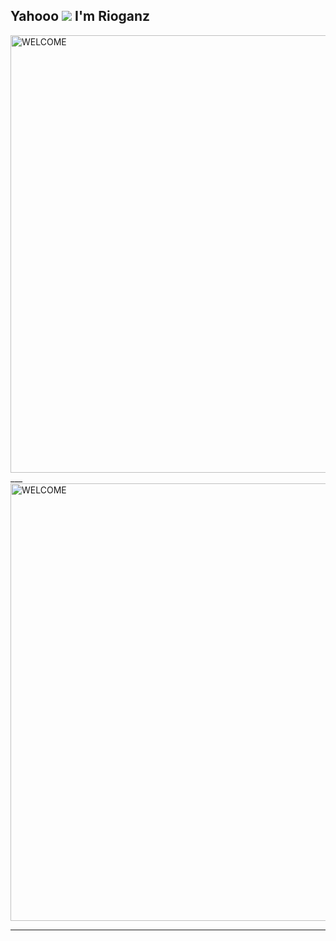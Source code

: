 ## Yahooo <img src="https://c.tenor.com/DLWGvDkhhyMAAAAi/gray-hair-big-eyes.gif"> I'm Rioganz
<img src="https://media.tenor.com/images/254430e135f136c17673e30520341402/tenor.gif" alt="WELCOME" width="700" />
___

<img src="https://media1.tenor.com/images/ba6d7d37fa1e4ca966ac7328bf43b96c/tenor.gif" alt="WELCOME" width="700" />

___
